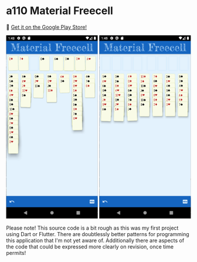 # a110 Material Freecell

 📲 [Get it on the Google Play Store!](https://play.google.com/store/apps/details?id=com.a110.freecell)

<img src="media/screenshot1.png" width=250> <img src="media/screenshot2.png" width=250>

Please note! This source code is a bit rough as this was my
first project using Dart or Flutter. There are doubtlessly
better patterns for programming this application that I'm
not yet aware of. Additionally there are aspects of the code
that could be expressed more clearly on revision, once time
permits!

